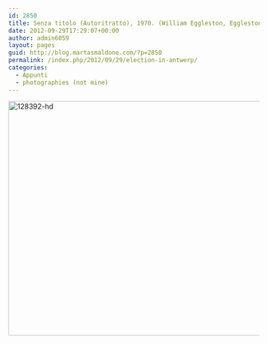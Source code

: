 ```yaml
---
id: 2850
title: Senza titolo (Autoritratto), 1970. (William Eggleston, Eggleston artistic trust)
date: 2012-09-29T17:29:07+00:00
author: admin6059
layout: pages
guid: http://blog.martasmaldone.com/?p=2850
permalink: /index.php/2012/09/29/election-in-antwerp/
categories:
  - Appunti
  - photographies (not mine)
---
```

[<img class="aligncenter wp-image-3507 size-large" src="http://blog.martasmaldone.eu/wp-content/uploads/2012/09/128392-hd-1024x690.jpg" alt="128392-hd" width="697" height="470" srcset="http://blog.martasmaldone.eu/wp-content/uploads/2012/09/128392-hd-1024x690.jpg 1024w, http://blog.martasmaldone.eu/wp-content/uploads/2012/09/128392-hd-300x202.jpg 300w, http://blog.martasmaldone.eu/wp-content/uploads/2012/09/128392-hd-768x518.jpg 768w" sizes="(max-width: 697px) 100vw, 697px" />](http://blog.martasmaldone.eu/wp-content/uploads/2012/09/128392-hd.jpg)